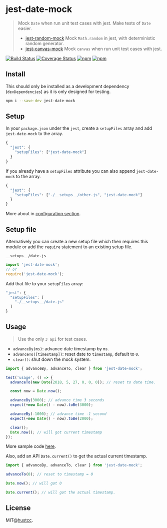 # jest-date-mock

> Mock `Date` when run unit test cases with jest. Make tests of `Date` easier.
> - [jest-random-mock](https://github.com/hustcc/jest-random-mock) Mock `Math.random` in jest, with deterministic random generator.
> - [jest-canvas-mock](https://github.com/hustcc/jest-canvas-mock) Mock `canvas` when run unit test cases with jest.

[![Build Status](https://github.com/hustcc/jest-date-mock/workflows/build/badge.svg)](https://github.com/hustcc/jest-date-mock/actions)
[![Coverage Status](https://coveralls.io/repos/github/hustcc/jest-date-mock/badge.svg?branch=master)](https://coveralls.io/github/hustcc/jest-date-mock)
[![npm](https://img.shields.io/npm/v/jest-date-mock.svg)](https://www.npmjs.com/package/jest-date-mock)
[![npm](https://img.shields.io/npm/dm/jest-date-mock.svg)](https://www.npmjs.com/package/jest-date-mock)


## Install

This should only be installed as a development dependency (`devDependencies`) as it is only designed for testing.

```bash
npm i --save-dev jest-date-mock
```


## Setup

In your `package.json` under the `jest`, create a `setupFiles` array and add `jest-date-mock` to the array.

```js
{
  "jest": {
    "setupFiles": ["jest-date-mock"]
  }
}
```

If you already have a `setupFiles` attribute you can also append `jest-date-mock` to the array.

```js
{
  "jest": {
    "setupFiles": ["./__setups__/other.js", "jest-date-mock"]
  }
}
```

More about in [configuration section](https://facebook.github.io/jest/docs/en/configuration.html#content).


## Setup file

Alternatively you can create a new setup file which then requires this module or
add the `require` statement to an existing setup file.

`__setups__/date.js`

```js
import 'jest-date-mock';
// or
require('jest-date-mock');
```

Add that file to your `setupFiles` array:

```js
"jest": {
  "setupFiles": [
    "./__setups__/date.js"
  ]
}
```


## Usage

> Use the only `3 api` for test cases.

 - `advanceBy(ms)`: advance date timestamp by `ms`.
 - `advanceTo([timestamp])`: reset date to `timestamp`, default to `0`.
 - `clear()`: shut down the mock system.

```js
import { advanceBy, advanceTo, clear } from 'jest-date-mock';

test('usage', () => {
  advanceTo(new Date(2018, 5, 27, 0, 0, 0)); // reset to date time.

  const now = Date.now();

  advanceBy(3000); // advance time 3 seconds
  expect(+new Date() - now).toBe(3000);

  advanceBy(-1000); // advance time -1 second
  expect(+new Date() - now).toBe(2000);

  clear();
  Date.now(); // will got current timestamp
});
```

More sample code [here](__tests__).


Also, add an API `Date.current()` to get the actual current timestamp.

```js
import { advanceBy, advanceTo, clear } from 'jest-date-mock';

advanceTo(0); // reset to timestamp = 0

Date.now(); // will got 0

Date.current(); // will got the actual timestamp.
```


## License

MIT@[hustcc](https://github.com/hustcc).
